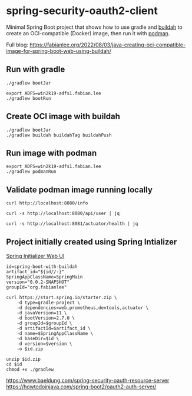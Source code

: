 # spring-security-oauth2-client

Minimal Spring Boot project that shows how to use gradle and [buildah](https://buildah.io/) to create an OCI-compatible (Docker) image, then run it with [podman](https://podman.io/).

Full blog: https://fabianlee.org/2022/08/03/java-creating-oci-compatible-image-for-spring-boot-web-using-buildah/


## Run with gradle

```
./gradlew bootJar

export ADFS=win2k19-adfs1.fabian.lee
./gradlew bootRun
```


## Create OCI image with buildah

```
./gradlew bootJar
./gradlew buildah buildahTag buildahPush
```

## Run image with podman

```
export ADFS=win2k19-adfs1.fabian.lee
./gradlew podmanRun
```

## Validate podman image running locally

```
curl http://localhost:8080/info

curl -s http://localhost:8080/api/user | jq

curl -s http://localhost:8081/actuator/health | jq
```

## Project initially created using Spring Intializer

[Spring Initializer Web UI](https://start.spring.io/)

```
id=spring-boot-with-buildah
artifact_id="${id//-}"
SpringAppClassName=SpringMain
version="0.0.2-SNAPSHOT"
groupId="org.fabianlee"

curl https://start.spring.io/starter.zip \
    -d type=gradle-project \
    -d dependencies=web,prometheus,devtools,actuator \
    -d javaVersion=11 \
    -d bootVersion=2.7.0 \
    -d groupId=$groupId \
    -d artifactId=$artifact_id \
    -d name=$SpringAppClassName \
    -d baseDir=$id \
    -d version=$version \
    -o $id.zip

unzip $id.zip
cd $id
chmod +x ./gradlew
```


https://www.baeldung.com/spring-security-oauth-resource-server
https://howtodoinjava.com/spring-boot2/oauth2-auth-server/
